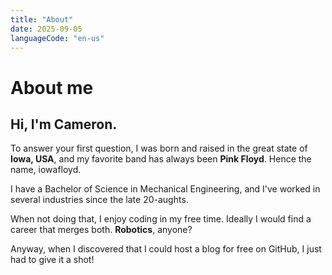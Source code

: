 ```yaml
---
title: "About"
date: 2025-09-05
languageCode: "en-us"
---
```


# About me

## Hi, I'm Cameron.

To answer your first question, I was born and raised in the great state of **Iowa, USA**, and my favorite band has always been **Pink Floyd**. Hence the name, iowafloyd.

I have a Bachelor of Science in Mechanical Engineering, and I've worked in several industries since the late 20-aughts.

When not doing that, I enjoy coding in my free time. Ideally I would find a career that merges both. **Robotics**, anyone?

Anyway, when I discovered that I could host a blog for free on GitHub, I just had to give it a shot!

